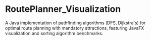 # RoutePlanner_Visualization
A Java implementation of pathfinding algorithms (DFS, Dijkstra's) for optimal route planning with mandatory attractions, featuring JavaFX visualization and sorting algorithm benchmarks.
